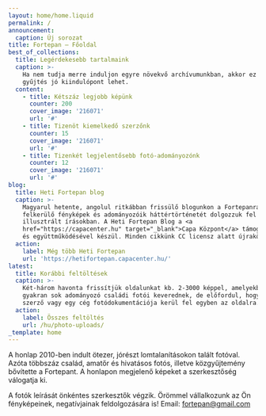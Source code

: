 ```yaml
---
layout: home/home.liquid
permalink: /
announcement:
  caption: Új sorozat
title: Fortepan — Főoldal
best_of_collections:
  title: Legérdekesebb tartalmaink
  caption: >-
    Ha nem tudja merre induljon egyre növekvő archívumunkban, akkor ez a három
    gyűjtés jó kiindulópont lehet.
  content:
    - title: Kétszáz legjobb képünk
      counter: 200
      cover_image: '216071'
      url: '#'
    - title: Tizenöt kiemelkedő szerzőnk
      counter: 15
      cover_image: '216071'
      url: '#'
    - title: Tizenkét legjelentősebb fotó-adományozónk
      counter: 12
      cover_image: '216071'
      url: '#'
blog:
  title: Heti Fortepan blog
  caption: >-
    Magyarul hetente, angolul ritkábban frissülő blogunkon a Fortepanra
    felkerülő fényképek és adományozóik háttértörténetét dolgozzuk fel gazdagon
    illusztrált írásokban. A Heti Fortepan Blog a <a
    href="https://capacenter.hu" target="_blank">Capa Központ</a> támogatásával
    és együttműködésével készül. Minden cikkünk CC licensz alatt újraközölhető.
  action:
    label: Még több Heti Fortepan
    url: 'https://hetifortepan.capacenter.hu/'
latest:
  title: Korábbi feltöltések
  caption: >-
    Két-három havonta frissítjük oldalunkat kb. 2-3000 képpel, amelyekben
    gyakran sok adományozó családi fotói keverednek, de előfordul, hogy egy
    szerző vagy egy cég fotódokumentációja kerül fel egyben az oldalra.
  action:
    label: Összes feltöltés
    url: /hu/photo-uploads/
_template: home
---
```


A honlap 2010-ben indult ötezer, jórészt lomtalanításokon talált fotóval. Azóta többszáz család, amatőr és hivatásos fotós, illetve közgyűjtemény bővítette a Fortepant. A honlapon megjelenő képeket a szerkesztőség válogatja ki.

A fotók leírását önkéntes szerkesztők végzik. Örömmel vállalkozunk az Ön fényképeinek, negatívjainak feldolgozására is! Email: [fortepan@gmail.com](mailto:fortepan@gmail.com "")

